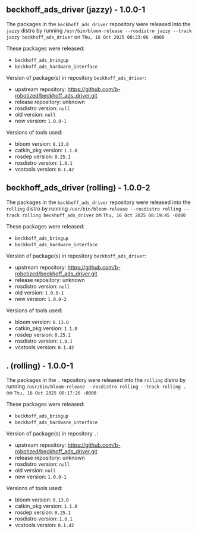 ## beckhoff_ads_driver (jazzy) - 1.0.0-1

The packages in the `beckhoff_ads_driver` repository were released into the `jazzy` distro by running `/usr/bin/bloom-release --rosdistro jazzy --track jazzy beckhoff_ads_driver` on `Thu, 16 Oct 2025 08:23:06 -0000`

These packages were released:
- `beckhoff_ads_bringup`
- `beckhoff_ads_hardware_interface`

Version of package(s) in repository `beckhoff_ads_driver`:

- upstream repository: https://github.com/b-robotized/beckhoff_ads_driver.git
- release repository: unknown
- rosdistro version: `null`
- old version: `null`
- new version: `1.0.0-1`

Versions of tools used:

- bloom version: `0.13.0`
- catkin_pkg version: `1.1.0`
- rosdep version: `0.25.1`
- rosdistro version: `1.0.1`
- vcstools version: `0.1.42`


## beckhoff_ads_driver (rolling) - 1.0.0-2

The packages in the `beckhoff_ads_driver` repository were released into the `rolling` distro by running `/usr/bin/bloom-release --rosdistro rolling --track rolling beckhoff_ads_driver` on `Thu, 16 Oct 2025 08:19:45 -0000`

These packages were released:
- `beckhoff_ads_bringup`
- `beckhoff_ads_hardware_interface`

Version of package(s) in repository `beckhoff_ads_driver`:

- upstream repository: https://github.com/b-robotized/beckhoff_ads_driver.git
- release repository: unknown
- rosdistro version: `null`
- old version: `1.0.0-1`
- new version: `1.0.0-2`

Versions of tools used:

- bloom version: `0.13.0`
- catkin_pkg version: `1.1.0`
- rosdep version: `0.25.1`
- rosdistro version: `1.0.1`
- vcstools version: `0.1.42`


## . (rolling) - 1.0.0-1

The packages in the `.` repository were released into the `rolling` distro by running `/usr/bin/bloom-release --rosdistro rolling --track rolling .` on `Thu, 16 Oct 2025 08:17:26 -0000`

These packages were released:
- `beckhoff_ads_bringup`
- `beckhoff_ads_hardware_interface`

Version of package(s) in repository `.`:

- upstream repository: https://github.com/b-robotized/beckhoff_ads_driver.git
- release repository: unknown
- rosdistro version: `null`
- old version: `null`
- new version: `1.0.0-1`

Versions of tools used:

- bloom version: `0.13.0`
- catkin_pkg version: `1.1.0`
- rosdep version: `0.25.1`
- rosdistro version: `1.0.1`
- vcstools version: `0.1.42`


